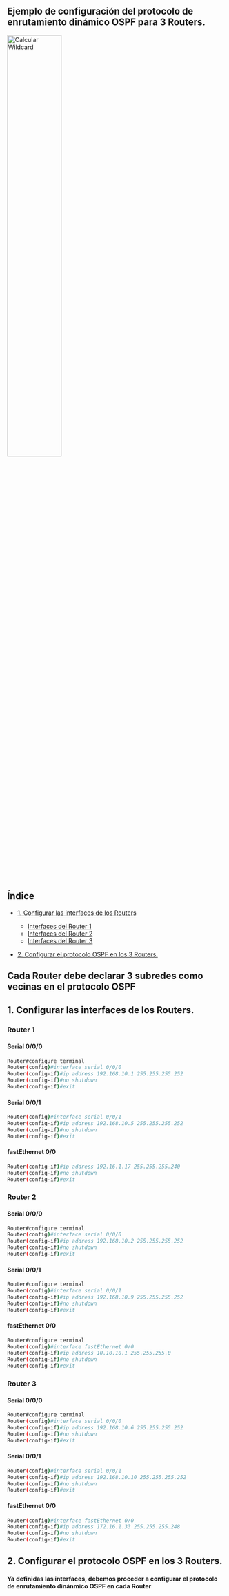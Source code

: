 ## Ejemplo de configuración del protocolo de enrutamiento dinámico OSPF para 3 Routers.
<div align="">
  <img src="https://github.com/user-attachments/assets/a64cc255-1060-4849-a0df-37550dcdb2c3" width="50%" alt="Calcular Wildcard" />
</div>

## Índice
- [1. Configurar las interfaces de los Routers](#1-configurar-las-interfaces-de-los-routers)
  - [Interfaces del Router 1](#router-1)
  - [Interfaces del Router 2](#router-2)
  - [Interfaces del Router 3](#router-3)
  

  
- [2. Configurar el protocolo OSPF en los 3 Routers.](#2-configurar-el-protocolo-ospf-en-los-3-routers)


## Cada Router debe declarar 3 subredes como vecinas en el protocolo OSPF

## 1. Configurar las interfaces de los Routers.

### Router 1
#### Serial 0/0/0
```bash
Router#configure terminal
Router(config)#interface serial 0/0/0
Router(config-if)#ip address 192.168.10.1 255.255.255.252
Router(config-if)#no shutdown
Router(config-if)#exit
```
#### Serial 0/0/1
```bash
Router(config)#interface serial 0/0/1
Router(config-if)#ip address 192.168.10.5 255.255.255.252
Router(config-if)#no shutdown
Router(config-if)#exit
```

#### fastEthernet 0/0
```bash
Router(config-if)#ip address 192.16.1.17 255.255.255.240
Router(config-if)#no shutdown
Router(config-if)#exit
```

### __Router 2__
#### Serial 0/0/0
```bash
Router#configure terminal
Router(config)#interface serial 0/0/0
Router(config-if)#ip address 192.168.10.2 255.255.255.252
Router(config-if)#no shutdown
Router(config-if)#exit
```
#### Serial 0/0/1
```bash
Router#configure terminal
Router(config)#interface serial 0/0/1
Router(config-if)#ip address 192.168.10.9 255.255.255.252
Router(config-if)#no shutdown
Router(config-if)#exit
```
#### fastEthernet 0/0
```bash
Router#configure terminal
Router(config)#interface fastEthernet 0/0
Router(config-if)#ip address 10.10.10.1 255.255.255.0
Router(config-if)#no shutdown
Router(config-if)#exit
```



### __Router 3__
#### Serial 0/0/0
```bash
Router#configure terminal
Router(config)#interface serial 0/0/0
Router(config-if)#ip address 192.168.10.6 255.255.255.252
Router(config-if)#no shutdown
Router(config-if)#exit
```
#### Serial 0/0/1
```bash
Router(config)#interface serial 0/0/1
Router(config-if)#ip address 192.168.10.10 255.255.255.252 
Router(config-if)#no shutdown
Router(config-if)#exit
```
#### fastEthernet 0/0
```bash
Router(config)#interface fastEthernet 0/0
Router(config-if)#ip address 172.16.1.33 255.255.255.248
Router(config-if)#no shutdown
Router(config-if)#exit
```


## 2. Configurar el protocolo OSPF en los 3 Routers.
#### Ya definidas las interfaces, debemos proceder a configurar el protocolo de enrutamiento dinánmico OSPF en cada Router


